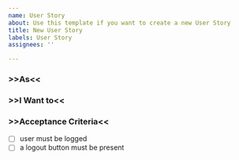 ```yaml
---
name: User Story
about: Use this template if you want to create a new User Story
title: New User Story
labels: User Story
assignees: ''

---
```


### >>As<<

### >>I Want to<<

### >>Acceptance Criteria<<
- [ ] user must be logged
- [ ] a logout button must be present
